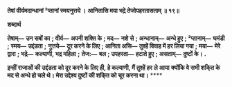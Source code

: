 **तेषां वीर्यमदान्धानां ²प्तानां स्मयनुत्तये ।** **आनितासि मया भद्रे तेजोपहरतासताम् ॥ १९॥** 

**शब्दार्थ** 

**तेषाम्—** **उन सबों का** **; वीर्य—** **अपनी शक्ति के** **; मद—** **नशे से** **; अन्धानाम्—** **अन्धे हुए** **; ²प्तानाम्—** **घमंडी** **; स्मय—** **उद्दंडता** **;** **नुत्तये—** **दूर करने के लिए** **; आनिता असि—** **तुश्हें विवाह में हर लिया गया** **; मया—** **मेरे द्वारा** **; भद्रे—** **कल्याणी, भद्र महिला** **;** **तेज:—** **बल** **; उपहरता—** **हटाते हुए** **; असताम्—** **दुष्टों के।** **.** 

**इन्हीं राजाओं की उद्दंडता को दूर करने के लिए ही, हे कल्याणी, मैं तुश्हें हर ले आया** **क्योंकि वे सभी शकि्त के मद से अन्धे हो चले थे। मेरा उद्देश्य दुष्टों की शकि्त को चूर करना था।** **** 
